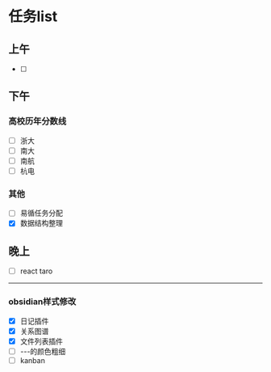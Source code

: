 # 任务list
## 上午
- [ ] 
## 下午
### 高校历年分数线
- [ ] 浙大
- [ ] 南大
- [ ] 南航
- [ ] 杭电
### 其他
- [ ] 易循任务分配
- [x] 数据结构整理
## 晚上
- [ ] react taro
---
### obsidian样式修改
- [x] 日记插件
- [x] 关系图谱
- [x] 文件列表插件
- [ ] ---的颜色粗细
- [ ] kanban